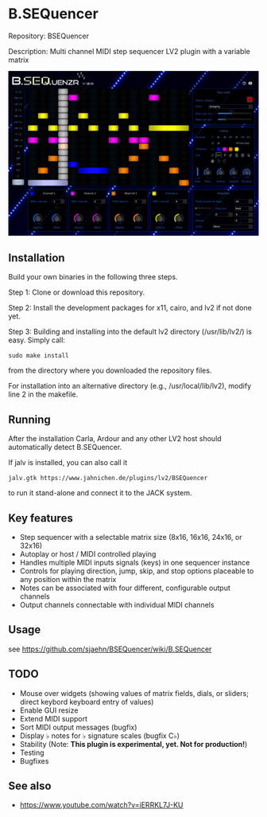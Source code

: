 # B.SEQuencer
Repository: BSEQuencer

Description: Multi channel MIDI step sequencer LV2 plugin with a variable matrix

![screenshot](https://github.com/sjaehn/BSEQuencer/blob/master/docs/screenshot.png "Screenshot from B.SEQuencer")


Installation
------------
Build your own binaries in the following three steps.

Step 1: Clone or download this repository.

Step 2: Install the development packages for x11, cairo, and lv2 if not done yet.

Step 3: Building and installing into the default lv2 directory (/usr/lib/lv2/) is easy. Simply call:
```
sudo make install
```
from the directory where you downloaded the repository files.

For installation into an alternative directory (e.g., /usr/local/lib/lv2), modify line 2 in the makefile.


Running
-------
After the installation Carla, Ardour and any other LV2 host should automatically detect B.SEQuencer.

If jalv is installed, you can also call it
```
jalv.gtk https://www.jahnichen.de/plugins/lv2/BSEQuencer
```
to run it stand-alone and connect it to the JACK system.


Key features
------------
* Step sequencer with a selectable matrix size (8x16, 16x16, 24x16, or 32x16)
* Autoplay or host / MIDI controlled playing
* Handles multiple MIDI inputs signals (keys) in one sequencer instance
* Controls for playing direction, jump, skip, and stop options placeable to any position within the matrix
* Notes can be associated with four different, configurable output channels
* Output channels connectable with individual MIDI channels


Usage
-----
see https://github.com/sjaehn/BSEQuencer/wiki/B.SEQuencer


TODO
----
* Mouse over widgets (showing values of matrix fields, dials, or sliders; direct keybord keyboard entry of values)
* Enable GUI resize
* Extend MIDI support
* Sort MIDI output messages (bugfix)
* Display ♭ notes for ♭ signature scales (bugfix C♭)
* Stability (Note: **This plugin is experimental, yet. Not for production!**)
* Testing
* Bugfixes


See also
--------
* https://www.youtube.com/watch?v=iERRKL7J-KU




